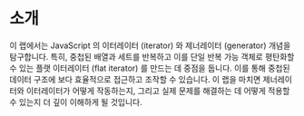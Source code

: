 # 소개

이 랩에서는 JavaScript 의 이터레이터 (iterator) 와 제너레이터 (generator) 개념을 탐구합니다. 특히, 중첩된 배열과 세트를 반복하고 이를 단일 반복 가능 객체로 평탄화할 수 있는 플랫 이터레이터 (flat iterator) 를 만드는 데 중점을 둡니다. 이를 통해 중첩된 데이터 구조에 보다 효율적으로 접근하고 조작할 수 있습니다. 이 랩을 마치면 제너레이터와 이터레이터가 어떻게 작동하는지, 그리고 실제 문제를 해결하는 데 어떻게 적용할 수 있는지 더 깊이 이해하게 될 것입니다.
